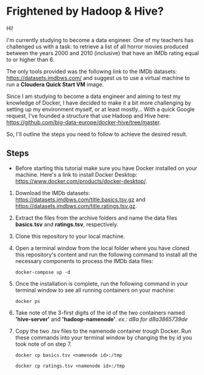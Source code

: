 # Frightened by Hadoop & Hive?

Hi!

I'm currently studying to become a data engineer. One of my teachers has challenged us with a task: to retrieve a list of all horror movies produced between the years 2000 and 2010 (inclusive) that have an IMDb rating equal to or higher than 6. 

The only tools provided was the following link to the IMDb datasets: https://datasets.imdbws.com/ and suggest us to use a virtual machine to run a __Cloudera Quick Start VM__ image.

Since I am studying to become a data engineer and aiming to test my knowledge of Docker, I have decided to make it a bit more challenging by setting up my environment myself, or at least mostly...
With a quick Google request, I've founded a structure that use Hadoop and Hive here: https://github.com/big-data-europe/docker-hive/tree/master.

So, I'll outline the steps you need to follow to achieve the desired result.  

## Steps
* Before starting this tutorial make sure you have Docker installed on your machine. Here's a link to install Docker Desktop: https://www.docker.com/products/docker-desktop/.

1. Download the IMDb datasets: https://datasets.imdbws.com/title.basics.tsv.gz and https://datasets.imdbws.com/title.ratings.tsv.gz.

2. Extract the files from the archive folders and name the data files __basics.tsv__ and __ratings.tsv__, respectively.

3. Clone this repository to your local machine.

4. Open a terminal window from the local folder where you have cloned this repository's content and run the following command to install all the necessary components to process the IMDb data files:

   `docker-compose up -d`

6. Once the installation is complete, run the following command in your terminal window to see all running containers on your machine:
  
   `docker ps`

7. Take note of the 3-first digits of the id of the two containers named __'hive-server'__ and __'hadoop-namenode'__.
   _ex.: d8a for d8a3865739de_

8. Copy the two .tsv files to the namenode container trough Docker.
   Run these commands into your terminal window by changing the <namenode id> by id you took note of on step 7.

   `docker cp basics.tsv <namenode id>:/tmp`

   `docker cp ratings.tsv <namenode id>:/tmp`
